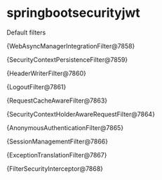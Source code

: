 # springbootsecurityjwt

Default filters

{WebAsyncManagerIntegrationFilter@7858}  

{SecurityContextPersistenceFilter@7859}  

{HeaderWriterFilter@7860}  

{LogoutFilter@7861}  

{RequestCacheAwareFilter@7863}  

{SecurityContextHolderAwareRequestFilter@7864}  

{AnonymousAuthenticationFilter@7865}  

{SessionManagementFilter@7866}  

{ExceptionTranslationFilter@7867}  

{FilterSecurityInterceptor@7868}  

